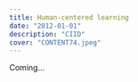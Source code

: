 ```yaml
---
title: Human-centered learning
date: "2012-01-01"
description: "CIID"
cover: "CONTENT74.jpeg"
---
```


Coming...